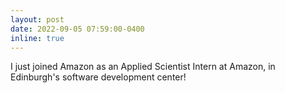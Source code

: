 ```yaml
---
layout: post
date: 2022-09-05 07:59:00-0400
inline: true
---
```


I just joined Amazon as an Applied Scientist Intern at Amazon, in Edinburgh's software development center!